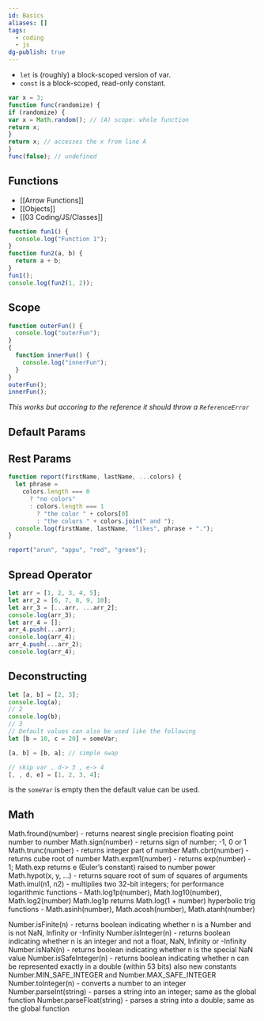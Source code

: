 ```yaml
---
id: Basics
aliases: []
tags:
  - coding
  - js
dg-publish: true
---
```

- `let` is (roughly) a block-scoped version of var.
- `const` is a block-scoped, read-only constant.

```js
var x = 3;
function func(randomize) {
if (randomize) {
var x = Math.random(); // (A) scope: whole function
return x;
}
return x; // accesses the x from line A
}
func(false); // undefined

```

## Functions
- [[Arrow Functions]]
- [[Objects]]
- [[03 Coding/JS/Classes]]

```js
function fun1() {
  console.log("Function 1");
}
function fun2(a, b) {
  return a + b;
}
fun1();
console.log(fun2(1, 2));

```

## Scope

```js
function outerFun() {
  console.log("outerFun");
}
{
  function innerFun() {
    console.log("innerFun");
  }
}
outerFun();
innerFun();

```

_This works but accoring to the reference it should throw a `ReferenceError`_

## Default Params

## Rest Params

```js
function report(firstName, lastName, ...colors) {
  let phrase =
    colors.length === 0
      ? "no colors"
      : colors.length === 1
        ? "the color " + colors[0]
        : "the colors " + colors.join(" and ");
  console.log(firstName, lastName, "likes", phrase + ".");
}

```

```js
report("arun", "appu", "red", "green");

```

## Spread Operator

```js
let arr = [1, 2, 3, 4, 5];
let arr_2 = [6, 7, 8, 9, 10];
let arr_3 = [...arr, ...arr_2];
console.log(arr_3);
let arr_4 = [];
arr_4.push(...arr);
console.log(arr_4);
arr_4.push(...arr_2);
console.log(arr_4);

```

## Deconstructing

```js
let [a, b] = [2, 3];
console.log(a);
// 2
console.log(b);
// 3
// Default values can also be used like the following
let [b = 10, c = 20] = someVar;

[a, b] = [b, a]; // simple swap

// skip var , d-> 3 , e-> 4
[, , d, e] = [1, 2, 3, 4];

```

is the `someVar` is empty then the default value can be used.

## Math
Math.fround(number) - returns nearest single precision floating point number to number
Math.sign(number) - returns sign of number; -1, 0 or 1
Math.trunc(number) - returns integer part of number
Math.cbrt(number) - returns cube root of number
Math.expm1(number) - returns exp(number) - 1;
Math.exp returns e (Euler’s constant) raised to number power
Math.hypot(x, y, ...) - returns square root of sum of squares of arguments
Math.imul(n1, n2) - multiplies two 32-bit integers; for performance
logarithmic functions - Math.log1p(number), Math.log10(number), Math.log2(number)
Math.log1p returns Math.log(1 + number)
hyperbolic trig functions - Math.asinh(number), Math.acosh(number), Math.atanh(number)

Number.isFinite(n) - returns boolean indicating whether n is a Number
and is not NaN, Infinity or -Infinity
Number.isInteger(n) - returns boolean indicating whether n is an integer
and not a float, NaN, Infinity or -Infinity
Number.isNaN(n) - returns boolean indicating whether n is the special NaN value
Number.isSafeInteger(n) - returns boolean indicating whether n
can be represented exactly in a double (within 53 bits)
also new constants Number.MIN_SAFE_INTEGER and Number.MAX_SAFE_INTEGER
Number.toInteger(n) - converts a number to an integer
Number.parseInt(string) - parses a string into an integer; same as the global function
Number.parseFloat(string) - parses a string into a double; same as the global function

